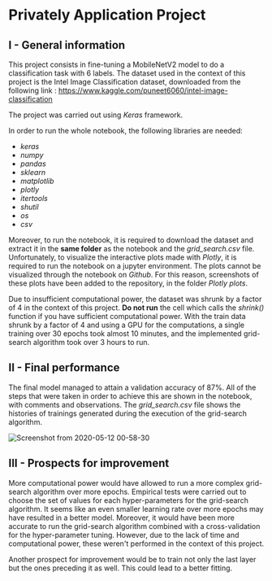 # Privately Application Project

## I - General information

This project consists in fine-tuning a MobileNetV2 model to do a classification task with 6 labels.
The dataset used in the context of this project is the Intel Image Classification dataset, downloaded from the following link : https://www.kaggle.com/puneet6060/intel-image-classification

The project was carried out using *Keras* framework.

In order to run the whole notebook, the following libraries are needed:
- *keras*
- *numpy*
- *pandas*
- *sklearn*
- *matplotlib*
- *plotly*
- *itertools*
- *shutil*
- *os*
- *csv*

Moreover, to run the notebook, it is required to download the dataset and extract it in the **same folder** as the notebook and the *grid_search.csv* file.
Unfortunately, to visualize the interactive plots made with *Plotly*, it is required to run the notebook on a jupyter environment. The plots cannot be visualized through the notebook on *Github*. For this reason, screenshots of these plots have been added to the repository, in the folder *Plotly plots*.

Due to insufficient computational power, the dataset was shrunk by a factor of 4 in the context of this project. **Do not run** the cell which calls the *shrink()* function if you have sufficient computational power. With the train data shrunk by a factor of 4 and using a GPU for the computations, a single training over 30 epochs took almost 10 minutes, and the implemented grid-search algorithm took over 3 hours to run.

## II - Final performance

The final model managed to attain a validation accuracy of 87%. All of the steps that were taken in order to achieve this are shown in the notebook, with comments and observations. The *grid_search.csv* file shows the histories of trainings generated during the execution of the grid-search algorithm.

![Screenshot from 2020-05-12 00-58-30](https://user-images.githubusercontent.com/36303330/81620887-355c6000-93ed-11ea-84c1-1b11e6652f51.png)


## III - Prospects for improvement

More computational power would have allowed to run a more complex grid-search algorithm over more epochs. Empirical tests were carried out to choose the set of values for each hyper-parameters for the grid-search algorithm. It seems like an even smaller learning rate over more epochs may have resulted in a better model. Moreover, it would have been more accurate to run the grid-search algorithm combined with a cross-validation for the hyper-parameter tuning. However, due to the lack of time and computational power, these weren't performed in the context of this project.

Another prospect for improvement would be to train not only the last layer but the ones preceding it as well. This could lead to a better fitting. 
